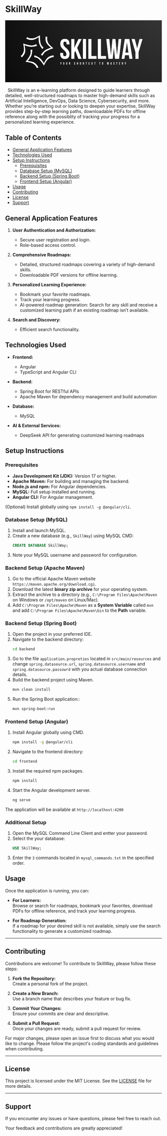# SkillWay

<p align="center">
    <a href="https://github.com/20YoussefDhouib02/SkillWay">
        <img src="./frontend/src/assets/images/SkillWay_logo.png" alt="SkillWay Logo">
    </a>
</p>

&nbsp;
SkillWay is an e-learning platform designed to guide learners through detailed, well-structured roadmaps to master high-demand skills such as Artificial Intelligence, DevOps, Data Science, Cybersecurity, and more. Whether you’re starting out or looking to deepen your expertise, SkillWay provides step-by-step learning paths, downloadable PDFs for offline reference along with the possiblity of tracking your progress for a personalized learning experience.

## Table of Contents
- [General Application Features](#general-application-features)
- [Technologies Used](#technologies-used)
- [Setup Instructions](#setup-instructions)
  - [Prerequisites](#prerequisites)
  - [Database Setup (MySQL)](#database-setup-mysql)
  - [Backend Setup (Spring Boot)](#backend-setup-spring-boot)
  - [Frontend Setup (Angular)](#frontend-setup-angular)
- [Usage](#usage)
- [Contributing](#contributing)
- [License](#license)
- [Support](#support)

## General Application Features
1. **User Authentication and Authorization:**
   - Secure user registration and login.
   - Role-based access control.

2. **Comprehensive Roadmaps:**
   - Detailed, structured roadmaps covering a variety of high-demand skills.
   - Downloadable PDF versions for offline learning.

3. **Personalized Learning Experience:**
   - Bookmark your favorite roadmaps.
   - Track your learning progress.
   - AI-powered roadmap generation: Search for any skill and receive a customized learning path if an existing roadmap isn’t available.

4. **Search and Discovery:**
   - Efficient search functionality.

## Technologies Used
- **Frontend:**
  - Angular
  - TypeScript and Angular CLI

- **Backend:**
  - Spring Boot for RESTful APIs
  - Apache Maven for dependency management and build automation

- **Database:**
  - MySQL

- **AI & External Services:**
  - DeepSeek API for generating customized learning roadmaps

## Setup Instructions

### Prerequisites
- **Java Development Kit (JDK):** Version 17 or higher.
- **Apache Maven:** For building and managing the backend.
- **Node.js and npm:** For Angular dependencies.
- **MySQL:** Full setup installed and running.
- **Angular CLI:** For Angular management.

(Optional) Install globally using `npm install -g @angular/cli`.

### Database Setup (MySQL)
1. Install and launch MySQL.
2. Create a new database (e.g., `SkillWay`) using MySQL CMD:
   ```sql
   CREATE DATABASE SkillWay;
   ```
3. Note your MySQL username and password for configuration.


### Backend Setup (Apache Maven)
1. Go to the official Apache Maven website `https://maven.apache.org/download.cgi`.
2. Download the latest **binary zip archive** for your operating system.
3. Extract the archive to a directory (e.g., `C:\Program Files\Apache\Maven` on Windows or `/opt/maven` on Linux/Mac).
4. Add `C:\Program Files\Apache\Maven` as a **System Variable** called `mvn` and add `C:\Program Files\Apache\Maven\bin` to the **Path** variable.


### Backend Setup (Spring Boot)
1. Open the project in your preferred IDE.
2. Navigate to the backend directory:
   ```bash
   cd backend
   ```
3. Go to the file `application.propreties` located in `src/main/resources` and change `spring.datasource.url`, `spring.datasource.username` and `spring.datasource.passowrd` with you actual database connection details.
4. Build the backend project using Maven.
   ```bash
   mvn clean install
   ```
5. Run the Spring Boot application::
   ```bash
   mvn spring-boot:run
   ```

### Frontend Setup (Angular)
1. Install Angular globally using CMD.
   ```bash
   npm install -g @angular/cli
   ```
2. Navigate to the frontend directory:
   ```bash
   cd frontend
   ```
3. Install the required npm packages.
   ```bash
   npm install
   ```
4. Start the Angular development server.
   ```bash
   ng serve
   ```
The application will be available at `http://localhost:4200`

### Additional Setup
1. Open the MySQL Command Line Client and entter your password.
2. Select the your database:
   ```sql
   USE SkillWay;
   ```
3. Enter the `3` commands located in `mysql_commands.txt` in the specified order.

## Usage
Once the application is running, you can:

- **For Learners:**  
  Browse or search for roadmaps, bookmark your favorites, download PDFs for offline reference, and track your learning progress.

- **For Roadmap Generation:**  
  If a roadmap for your desired skill is not available, simply use the search functionality to generate a customized roadmap.

---

## Contributing
Contributions are welcome! To contribute to SkillWay, please follow these steps:

1. **Fork the Repository:**  
   Create a personal fork of the project.

2. **Create a New Branch:**  
   Use a branch name that describes your feature or bug fix.

3. **Commit Your Changes:**  
   Ensure your commits are clear and descriptive.

4. **Submit a Pull Request:**  
   Once your changes are ready, submit a pull request for review.  
   
For major changes, please open an issue first to discuss what you would like to change. Please follow the project's coding standards and guidelines when contributing.

---

## License
This project is licensed under the MIT License. See the [LICENSE](LICENSE) file for more details.

---

## Support
If you encounter any issues or have questions, please feel free to reach out.

Your feedback and contributions are greatly appreciated!

